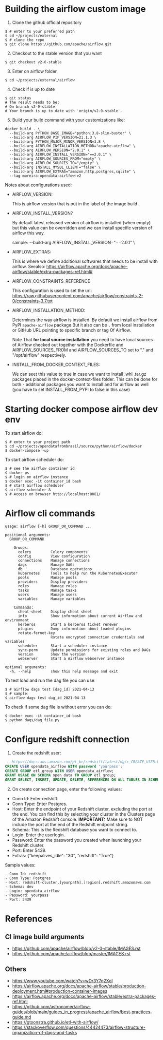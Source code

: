 # Building the airflow custom image

1. Clone the github official repository

```shell
$ # enter to your preferred path
$ cd ~/projects/external
$ # clone the repo
$ git clone https://github.com/apache/airflow.git
```

2. Checkout to the stable version that you want

```shell
$ git checkout v2-0-stable
```

3. Enter on airflow folder

```shell
$ cd ~/projects/external/airflow
```

4. Check if is up to date

```shell
$ git status
# The result needs to be:
# On branch v2-0-stable
# Your branch is up to date with 'origin/v2-0-stable'.
```

5. Build your build command with your customizations like:

```shell
docker build . \
  --build-arg PYTHON_BASE_IMAGE="python:3.8-slim-buster" \
  --build-arg AIRFLOW_PIP_VERSION=21.1.3 \
  --build-arg PYTHON_MAJOR_MINOR_VERSION=3.8 \
  --build-arg AIRFLOW_INSTALLATION_METHOD="apache-airflow" \
  --build-arg AIRFLOW_VERSION="2.0.1" \
  --build-arg AIRFLOW_INSTALL_VERSION="==2.0.1" \
  --build-arg AIRFLOW_SOURCES_FROM="empty" \
  --build-arg AIRFLOW_SOURCES_TO="/empty" \
  --build-arg INSTALL_MYSQL_CLIENT="false" \
  --build-arg AIRFLOW_EXTRAS="amazon,http,postgres,sqlite" \
  --tag moreira-opendata-airlfow-v2
```

Notes about configurations used:

- AIRFLOW_VERSION:

    This is airflow version that is put in the label of the image build

- AIRFLOW_INSTALL_VERSION?

    By default latest released version of airflow is installed (when empty) but this value can be overridden and we can install specific version of airflow this way.

    sample: --build-arg AIRFLOW_INSTALL_VERSION="==2.0.1" \

- AIRFLOW_EXTRAS:

    This is where we define additional softwares that needs to be install with airflow.
    Seealso: https://airflow.apache.org/docs/apache-airflow/stable/extra-packages-ref.html#

- AIRFLOW_CONSTRAINTS_REFERENCE

    This configuration is used to set the url:
    https://raw.githubusercontent.com/apache/airflow/constraints-2-0/constraints-3.7.txt

- AIRFLOW_INSTALLATION_METHOD:

    Determines the way airflow is installed. By default we install airflow from PyPI `apache-airflow` package But it also can be `.` from local installation or GitHub URL pointing to specific branch or tag Of Airflow.

    Note That __for local source installation__ you need to have local sources of Airflow checked out together with the Dockerfile and AIRFLOW_SOURCES_FROM and AIRFLOW_SOURCES_TO set to "." and "/opt/airflow" respectively.

- INSTALL_FROM_DOCKER_CONTEXT_FILES:

    We can seet this value to true in case we want to install .whl .tar.gz packages placed in the docker-context-files folder. This can be done for both - additional packages you want to install and for airflow as well (you have to set INSTALL_FROM_PYPI to false in this case)

# Starting docker compose airflow dev env

To start airflow do:

```shell
$ # enter to your project path
$ cd ~/projects/opendatafrombrasil/source/python/airflow/docker
$ docker-compose -up
```

To start airflow scheduler do:

```shell
$ # see the airflow container id
$ docker ps
$ # login on airflow instance
$ docker exec -it container_id bash
$ # start airflow scheduler
$ airflow scheduler &
$ # Access on browser http://localhost:8081/
```

# Airflow cli commands

```shell
usage: airflow [-h] GROUP_OR_COMMAND ...

positional arguments:
  GROUP_OR_COMMAND

    Groups:
      celery         Celery components
      config         View configuration
      connections    Manage connections
      dags           Manage DAGs
      db             Database operations
      kubernetes     Tools to help run the KubernetesExecutor
      pools          Manage pools
      providers      Display providers
      roles          Manage roles
      tasks          Manage tasks
      users          Manage users
      variables      Manage variables

    Commands:
      cheat-sheet    Display cheat sheet
      info           Show information about current Airflow and environment
      kerberos       Start a kerberos ticket renewer
      plugins        Dump information about loaded plugins
      rotate-fernet-key
                     Rotate encrypted connection credentials and variables
      scheduler      Start a scheduler instance
      sync-perm      Update permissions for existing roles and DAGs
      version        Show the version
      webserver      Start a Airflow webserver instance

optional arguments:
  -h, --help         show this help message and exit
```

To test load and run the dag file you can use:

```shell
$ # airflow dags test [dag_id] 2021-04-13
$ # sample:
$ airflow dags test dag_id 2021-04-13
```

To check if some dag file is without error you can do:

```shell
$ docker exec -it container_id bash
$ python dags/dag_file.py
```

# Configure redshift connection

1. Create the redshift user:

```sql
-- https://docs.aws.amazon.com/pt_br/redshift/latest/dg/r_CREATE_USER.html
CREATE USER opendata_airflow WITH password 'yourpass';
CREATE GROUP etl_group WITH USER opendata_airflow;
GRANT USAGE ON SCHEMA open_data TO GROUP etl_group;
GRANT SELECT, INSERT, UPDATE, DELETE, REFERENCES ON ALL TABLES IN SCHEMA open_data TO GROUP etl_group;
```

2. On create connection page, enter the following values:

- Conn Id: Enter redshift.
- Conn Type: Enter Postgres.
- Host: Enter the endpoint of your Redshift cluster, excluding the port at the end. You can find this by selecting your cluster in the Clusters page of the Amazon Redshift console. __IMPORTANT:__ Make sure to NOT include the port at the end of the Redshift endpoint string.
- Schema: This is the Redshift database you want to connect to.
- Login: Enter the userlogin.
- Password: Enter the password you created when launching your Redshift cluster.
- Port: Enter 5439.
- Extras: {"keepalives_idle": "30", "redshift": "True"}

Sampla values:

```text
- Conn Id: redshift
- Conn Type: Postgres
- Host: redshift-cluster.[yourpath].[region].redshift.amazonaws.com
- Schema: dev
- Login: opendata_airflow
- Password: yourpass
- Port: 5439
```

# References

## CI image build arguments

- https://github.com/apache/airflow/blob/v2-0-stable/IMAGES.rst
- https://github.com/apache/airflow/blob/master/IMAGES.rst

## Others

- https://www.youtube.com/watch?v=wDr3Y7q2XoI
- https://airflow.apache.org/docs/apache-airflow/stable/production-deployment.html#production-container-images
- https://airflow.apache.org/docs/apache-airflow/stable/extra-packages-ref.html
- https://github.com/astronomer/airflow-guides/blob/main/guides_in_progress/apache_airflow/best-practices-guide.md
- https://gtoonstra.github.io/etl-with-airflow/
- https://stackoverflow.com/questions/44424473/airflow-structure-organization-of-dags-and-tasks
